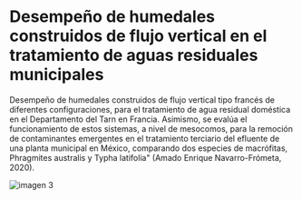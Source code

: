 # Desempeño de humedales construidos de flujo vertical en el tratamiento de aguas residuales municipales 

Desempeño de humedales construidos de flujo vertical tipo francés de diferentes configuraciones, para el tratamiento de agua residual doméstica en el Departamento del Tarn en Francia. Asimismo, se evalúa el funcionamiento de estos sistemas, a nivel de mesocomos, para la remoción de contaminantes emergentes en el tratamiento terciario del efluente de una planta municipal en México, comparando dos especies de macrófitas, Phragmites australis y Typha latifolia" (Amado Enrique Navarro-Frómeta, 2020).

![imagen 3]()
